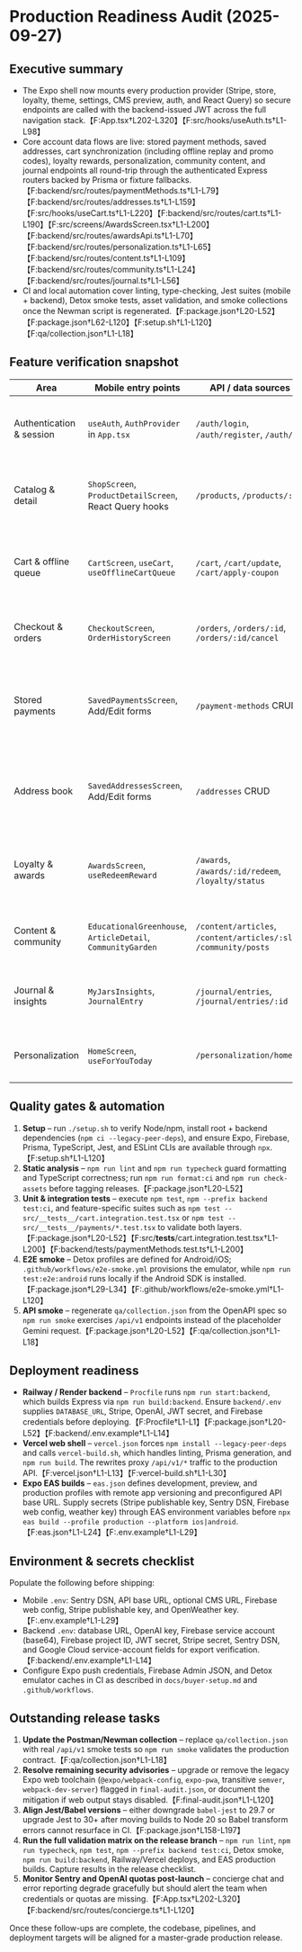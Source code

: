 # Production Readiness Audit (2025-09-27)

## Executive summary
- The Expo shell now mounts every production provider (Stripe, store, loyalty, theme, settings, CMS preview, auth, and React Query) so secure endpoints are called with the backend-issued JWT across the full navigation stack.【F:App.tsx†L202-L320】【F:src/hooks/useAuth.ts†L1-L98】
- Core account data flows are live: stored payment methods, saved addresses, cart synchronization (including offline replay and promo codes), loyalty rewards, personalization, community content, and journal endpoints all round-trip through the authenticated Express routers backed by Prisma or fixture fallbacks.【F:backend/src/routes/paymentMethods.ts†L1-L79】【F:backend/src/routes/addresses.ts†L1-L159】【F:src/hooks/useCart.ts†L1-L220】【F:backend/src/routes/cart.ts†L1-L190】【F:src/screens/AwardsScreen.tsx†L1-L200】【F:backend/src/routes/awardsApi.ts†L1-L70】【F:backend/src/routes/personalization.ts†L1-L65】【F:backend/src/routes/content.ts†L1-L109】【F:backend/src/routes/community.ts†L1-L24】【F:backend/src/routes/journal.ts†L1-L56】
- CI and local automation cover linting, type-checking, Jest suites (mobile + backend), Detox smoke tests, asset validation, and smoke collections once the Newman script is regenerated.【F:package.json†L20-L52】【F:package.json†L62-L120】【F:setup.sh†L1-L120】【F:qa/collection.json†L1-L18】

## Feature verification snapshot
| Area | Mobile entry points | API / data sources | Notes |
| --- | --- | --- | --- |
| Authentication & session | `useAuth`, `AuthProvider` in `App.tsx` | `/auth/login`, `/auth/register`, `/auth/me` | Firebase ID tokens are exchanged for backend JWTs before storing tokens in secure storage.【F:App.tsx†L202-L320】【F:src/hooks/useAuth.ts†L1-L98】【F:backend/src/routes/auth.ts†L1-L97】 |
| Catalog & detail | `ShopScreen`, `ProductDetailScreen`, React Query hooks | `/products`, `/products/:id` | Listings return pagination envelopes; details expose variants and related products.【F:backend/src/routes/products.ts†L1-L198】【F:src/screens/ShopScreen.tsx†L1-L200】【F:src/screens/ProductDetailScreen.tsx†L1-L200】 |
| Cart & offline queue | `CartScreen`, `useCart`, `useOfflineCartQueue` | `/cart`, `/cart/update`, `/cart/apply-coupon` | Payloads normalize `productId/variantId`, mutations replay when connectivity returns, and the Zustand store mirrors backend totals.【F:src/screens/CartScreen.tsx†L1-L220】【F:src/hooks/useCart.ts†L1-L220】【F:backend/src/routes/cart.ts†L1-L190】 |
| Checkout & orders | `CheckoutScreen`, `OrderHistoryScreen` | `/orders`, `/orders/:id`, `/orders/:id/cancel` | Orders hydrate store and line-item metadata, recompute totals, and clear the cart after placement.【F:backend/src/routes/orders.ts†L1-L240】【F:src/screens/OrderHistoryScreen.tsx†L1-L200】 |
| Stored payments | `SavedPaymentsScreen`, Add/Edit forms | `/payment-methods` CRUD | Routes persist tokenized metadata, enforce ownership, and keep a single default card per user.【F:src/screens/SavedPaymentsScreen.tsx†L1-L200】【F:src/screens/AddPaymentScreen.tsx†L1-L200】【F:src/clients/paymentClient.ts†L1-L40】【F:backend/src/routes/paymentMethods.ts†L1-L79】 |
| Address book | `SavedAddressesScreen`, Add/Edit forms | `/addresses` CRUD | Prisma model stores full shipping payloads and default selection; UI consumes normalized responses.【F:src/screens/SavedAddressesScreen.tsx†L1-L200】【F:backend/src/routes/addresses.ts†L1-L159】 |
| Loyalty & awards | `AwardsScreen`, `useRedeemReward` | `/awards`, `/awards/:id/redeem`, `/loyalty/status` | Authenticated router returns loyalty progress, rewards catalog, and deducts points on redemption.【F:src/screens/AwardsScreen.tsx†L1-L200】【F:backend/src/routes/awardsApi.ts†L1-L70】【F:backend/src/controllers/awardsController.ts†L28-L110】 |
| Content & community | `EducationalGreenhouse`, `ArticleDetail`, `CommunityGarden` | `/content/articles`, `/content/articles/:slug`, `/community/posts` | Prisma-backed CMS pages with static fallbacks keep article and community feeds populated.【F:backend/src/routes/content.ts†L1-L109】【F:backend/src/routes/community.ts†L1-L24】 |
| Journal & insights | `MyJarsInsights`, `JournalEntry` | `/journal/entries`, `/journal/entries/:id` | API returns flat arrays, accepts `notes`, and enforces ownership checks.【F:backend/src/routes/journal.ts†L1-L56】【F:src/screens/MyJarsInsightsScreen.tsx†L1-L200】 |
| Personalization | `HomeScreen`, `useForYouToday` | `/personalization/home` | Endpoint serves DB-driven or fixture recommendations based on environment config.【F:backend/src/routes/personalization.ts†L1-L65】【F:src/screens/HomeScreen.tsx†L1-L200】 |

## Quality gates & automation
1. **Setup** – run `./setup.sh` to verify Node/npm, install root + backend dependencies (`npm ci --legacy-peer-deps`), and ensure Expo, Firebase, Prisma, TypeScript, Jest, and ESLint CLIs are available through `npx`.【F:setup.sh†L1-L120】
2. **Static analysis** – `npm run lint` and `npm run typecheck` guard formatting and TypeScript correctness; run `npm run format:ci` and `npm run check-assets` before tagging releases.【F:package.json†L20-L52】
3. **Unit & integration tests** – execute `npm test`, `npm --prefix backend test:ci`, and feature-specific suites such as `npm test -- src/__tests__/cart.integration.test.tsx` or `npm test -- src/__tests__/payments/*.test.tsx` to validate both layers.【F:package.json†L20-L52】【F:src/__tests__/cart.integration.test.tsx†L1-L200】【F:backend/tests/paymentMethods.test.ts†L1-L200】
4. **E2E smoke** – Detox profiles are defined for Android/iOS; `.github/workflows/e2e-smoke.yml` provisions the emulator, while `npm run test:e2e:android` runs locally if the Android SDK is installed.【F:package.json†L29-L34】【F:.github/workflows/e2e-smoke.yml†L1-L120】
5. **API smoke** – regenerate `qa/collection.json` from the OpenAPI spec so `npm run smoke` exercises `/api/v1` endpoints instead of the placeholder Gemini request.【F:package.json†L20-L52】【F:qa/collection.json†L1-L18】

## Deployment readiness
- **Railway / Render backend** – `Procfile` runs `npm run start:backend`, which builds Express via `npm run build:backend`. Ensure `backend/.env` supplies `DATABASE_URL`, Stripe, OpenAI, JWT secret, and Firebase credentials before deploying.【F:Procfile†L1-L1】【F:package.json†L20-L52】【F:backend/.env.example†L1-L14】
- **Vercel web shell** – `vercel.json` forces `npm install --legacy-peer-deps` and calls `vercel-build.sh`, which handles linting, Prisma generation, and `npm run build`. The rewrites proxy `/api/v1/*` traffic to the production API.【F:vercel.json†L1-L13】【F:vercel-build.sh†L1-L30】
- **Expo EAS builds** – `eas.json` defines development, preview, and production profiles with remote app versioning and preconfigured API base URL. Supply secrets (Stripe publishable key, Sentry DSN, Firebase web config, weather key) through EAS environment variables before `npx eas build --profile production --platform ios|android`.【F:eas.json†L1-L24】【F:.env.example†L1-L29】

## Environment & secrets checklist
Populate the following before shipping:
- Mobile `.env`: Sentry DSN, API base URL, optional CMS URL, Firebase web config, Stripe publishable key, and OpenWeather key.【F:.env.example†L1-L29】
- Backend `.env`: database URL, OpenAI key, Firebase service account (base64), Firebase project ID, JWT secret, Stripe secret, Sentry DSN, and Google Cloud service-account fields for export verification.【F:backend/.env.example†L1-L14】
- Configure Expo push credentials, Firebase Admin JSON, and Detox emulator caches in CI as described in `docs/buyer-setup.md` and `.github/workflows`.

## Outstanding release tasks
1. **Update the Postman/Newman collection** – replace `qa/collection.json` with real `/api/v1` smoke tests so `npm run smoke` validates the production contract.【F:qa/collection.json†L1-L18】
2. **Resolve remaining security advisories** – upgrade or remove the legacy Expo web toolchain (`@expo/webpack-config`, `expo-pwa`, transitive `semver`, `webpack-dev-server`) flagged in `final-audit.json`, or document the mitigation if web output stays disabled.【F:final-audit.json†L1-L120】
3. **Align Jest/Babel versions** – either downgrade `babel-jest` to 29.7 or upgrade Jest to 30+ after moving builds to Node 20 so Babel transform errors cannot resurface in CI.【F:package.json†L158-L197】
4. **Run the full validation matrix on the release branch** – `npm run lint`, `npm run typecheck`, `npm test`, `npm --prefix backend test:ci`, Detox smoke, `npm run build:backend`, Railway/Vercel deploys, and EAS production builds. Capture results in the release checklist.
5. **Monitor Sentry and OpenAI quotas post-launch** – concierge chat and error reporting degrade gracefully but should alert the team when credentials or quotas are missing.【F:App.tsx†L202-L320】【F:backend/src/routes/concierge.ts†L1-L120】

Once these follow-ups are complete, the codebase, pipelines, and deployment targets will be aligned for a master-grade production release.

